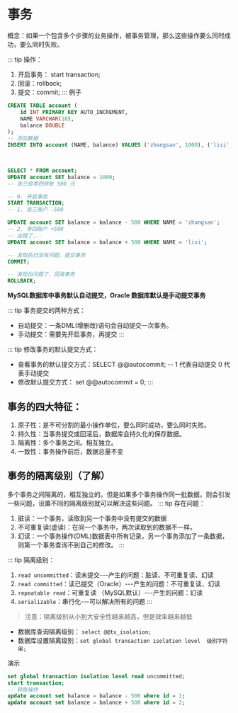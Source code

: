 # 事务
概念：如果一个包含多个步骤的业务操作，被事务管理，那么这些操作要么同时成功，要么同时失败。
			
::: tip 操作：
1. 开启事务： start transaction;
2. 回滚：rollback;
3. 提交：commit;
:::
例子
```sql
CREATE TABLE account (
    id INT PRIMARY KEY AUTO_INCREMENT,
    NAME VARCHAR(10),
    balance DOUBLE
);
-- 添加数据
INSERT INTO account (NAME, balance) VALUES ('zhangsan', 1000), ('lisi', 1000);


​			
SELECT * FROM account;
UPDATE account SET balance = 1000;
-- 张三给李四转账 500 元

-- 0. 开启事务
START TRANSACTION;
-- 1. 张三账户 -500

UPDATE account SET balance = balance - 500 WHERE NAME = 'zhangsan';
-- 2. 李四账户 +500
-- 出错了...
UPDATE account SET balance = balance + 500 WHERE NAME = 'lisi';

-- 发现执行没有问题，提交事务
COMMIT;

-- 发现出问题了，回滚事务
ROLLBACK;
```
**MySQL数据库中事务默认自动提交，Oracle 数据库默认是手动提交事务**
			
::: tip 事务提交的两种方式：
* 自动提交：一条DML(增删改)语句会自动提交一次事务。
* 手动提交：需要先开启事务，再提交
:::

::: tip 修改事务的默认提交方式：
* 查看事务的默认提交方式：SELECT @@autocommit; -- 1 代表自动提交  0 代表手动提交
* 修改默认提交方式： set @@autocommit = 0;
:::

## 事务的四大特征：
1. 原子性：是不可分割的最小操作单位，要么同时成功，要么同时失败。
2. 持久性：当事务提交或回滚后，数据库会持久化的保存数据。
3. 隔离性：多个事务之间。相互独立。
4. 一致性：事务操作前后，数据总量不变
## 事务的隔离级别（了解）
多个事务之间隔离的，相互独立的。但是如果多个事务操作同一批数据，则会引发一些问题，设置不同的隔离级别就可以解决这些问题。
::: tip 存在问题：
1. 脏读：一个事务，读取到另一个事务中没有提交的数据
2. 不可重复读(虚读)：在同一个事务中，两次读取到的数据不一样。
3. 幻读：一个事务操作(DML)数据表中所有记录，另一个事务添加了一条数据，则第一个事务查询不到自己的修改。
:::

::: tip 隔离级别：
1. `read uncommitted`：读未提交---产生的问题：脏读、不可重复读、幻读
2. `read committed`：读已提交（Oracle）---产生的问题：不可重复读、幻读
3. `repeatable read`：可重复读 （MySQL默认）---产生的问题：幻读
4. `serializable`：串行化---可以解决所有的问题
:::
> 注意：隔离级别从小到大安全性越来越高，但是效率越来越低

* 数据库查询隔离级别： `select @@tx_isolation;`
* 数据库设置隔离级别：`set global transaction isolation level  级别字符串;`

演示
```sql
set global transaction isolation level read uncommitted;
start transaction;
-- 转账操作
update account set balance = balance - 500 where id = 1;
update account set balance = balance + 500 where id = 2;
```
